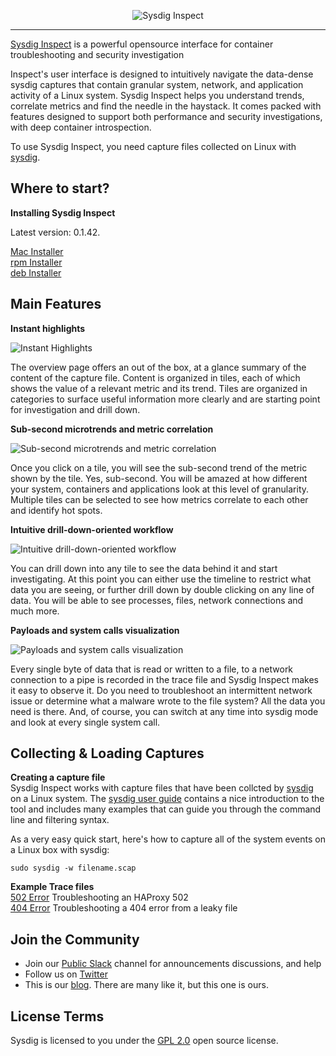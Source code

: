 <p align="center">
  <img src="/public/assets/images/sysdig-inspect-logo-color-620x96.png" alt="Sysdig Inspect" />
</p>

---

[Sysdig Inspect](https://sysdig.com/blog/sysdig-inspect) is a powerful opensource interface for container troubleshooting and security investigation

Inspect's user interface is designed to intuitively navigate the data-dense sysdig captures that contain granular system, network, and application activity of a Linux system. Sysdig Inspect helps you understand trends, correlate metrics and find the needle in the haystack. It comes packed with features designed to support both performance and security investigations, with deep container introspection.

To use Sysdig Inspect, you need capture files collected on Linux with [sysdig](https://github.com/draios/sysdig).

Where to start?
---

**Installing Sysdig Inspect**  

Latest version: 0.1.42.

[Mac Installer](http://bit.ly/2ynTSr2)  
[rpm Installer](https://download.sysdig.com/stable/sysdig-inspect/sysdig-inspect-0.1.42.x86_64.rpm)  
[deb Installer](https://download.sysdig.com/stable/sysdig-inspect/sysdig-inspect_0.1.42_amd64.deb)  


Main Features
---
**Instant highlights**  

![Instant Highlights](/assets/screenshots/Sysdig-Inspect-1.png)

The overview page offers an out of the box, at a glance summary of the content of the capture file. Content is organized in tiles, each of which shows the value of a relevant metric and its trend. Tiles are organized in categories to surface useful information more clearly and are starting point for investigation and drill down.

**Sub-second microtrends and metric correlation**  

![Sub-second microtrends and metric correlation](/assets/screenshots/Sysdig-Inspect-2.png)

Once you click on a tile, you will see the sub-second trend of the metric shown by the tile. Yes, sub-second. You will be amazed at how different your system, containers and applications look at this level of granularity.  Multiple tiles can be selected to see how metrics correlate to each other and identify hot spots.

**Intuitive drill-down-oriented workflow**  

![Intuitive drill-down-oriented workflow](/assets/screenshots/Sysdig-Inspect-3.png)

You can drill down into any tile to see the data behind it and start investigating. At this point you can either use the timeline to restrict what data you are seeing, or further drill down by double clicking on any line of data. You will be able to see processes, files, network connections and much more.

**Payloads and system calls visualization**

![Payloads and system calls visualization](/assets/screenshots/Sysdig-Inspect-4.png)

Every single byte of data that is read or written to a file, to a network connection to a pipe is recorded in the trace file and Sysdig Inspect makes it easy to observe it. Do you need to troubleshoot an intermittent network issue or determine what a malware wrote to the file system? All the data you need is there. And, of course, you can switch at any time into sysdig mode and look at every single system call.

Collecting & Loading Captures
---
**Creating a capture file**  
Sysdig Inspect works with capture files that have been collcted by [sysdig](https://github.com/draios/sysdig) on a Linux system. The [sysdig user guide](https://github.com/draios/sysdig/wiki/Sysdig-User-Guide) contains a nice introduction to the tool and includes many examples that can guide you through the command line and filtering syntax. 

As a very easy quick start, here's how to capture all of the system events on a Linux box with sysdig:

`sudo sysdig -w filename.scap`

**Example Trace files**  
[502 Error](https://github.com/draios/sysdig-inspect/blob/master/tests/502error.scap) Troubleshooting an HAProxy 502  
[404 Error](https://github.com/draios/sysdig-inspect/blob/master/tests/404Error.scap) Troubleshooting a 404 error from a leaky file  

Join the Community
---

* Join our [Public Slack](https://slack.sysdig.com) channel for announcements discussions, and help
* Follow us on [Twitter](https://twitter.com/sysdig)
* This is our [blog](https://sysdig.com/blog/sysdig-inspect). There are many like it, but this one is ours.

License Terms
---
Sysdig is licensed to you under the [GPL 2.0](https://github.com/draios/sysdig/blob/dev/COPYING) open source license.
